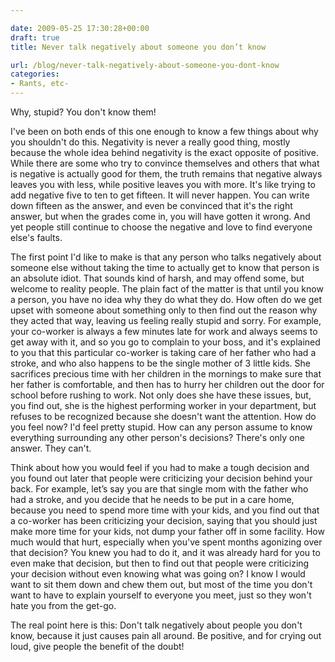```yaml
---

date: 2009-05-25 17:30:28+00:00
draft: true
title: Never talk negatively about someone you don’t know

url: /blog/never-talk-negatively-about-someone-you-dont-know
categories:
- Rants, etc-
---
```


Why, stupid? You don't know them!




I've been on both ends of this one enough to know a few things about why you shouldn't do this. Negativity is never a really good thing, mostly because the whole idea behind negativity is the exact opposite of positive. While there are some who try to convince themselves and others that what is negative is actually good for them, the truth remains that negative always leaves you with less, while positive leaves you with more. It's like trying to add negative five to ten to get fifteen. It will never happen. You can write down fifteen as the answer, and even be convinced that it's the right answer, but when the grades come in, you will have gotten it wrong. And yet people still continue to choose the negative and love to find everyone else's faults.




The first point I'd like to make is that any person who talks negatively about someone else without taking the time to actually get to know that person is an absolute idiot. That sounds kind of harsh, and may offend some, but welcome to reality people. The plain fact of the matter is that until you know a person, you have no idea why they do what they do. How often do we get upset with someone about something only to then find out the reason why they acted that way, leaving us feeling really stupid and sorry. For example, your co-worker is always a few minutes late for work and always seems to get away with it, and so you go to complain to your boss, and it's explained to you that this particular co-worker is taking care of her father who had a stroke, and who also happens to be the single mother of 3 little kids. She sacrifices precious time with her children in the mornings to make sure that her father is comfortable, and then has to hurry her children out the door for school before rushing to work. Not only does she have these issues, but, you find out, she is the highest performing worker in your department, but refuses to be recognized because she doesn't want the attention. How do you feel now? I'd feel pretty stupid. How can any person assume to know everything surrounding any other person's decisions? There's only one answer. They can't.




Think about how you would feel if you had to make a tough decision and you found out later that people were criticizing your decision behind your back. For example, let’s say you are that single mom with the father who had a stroke, and you decide that he needs to be put in a care home, because you need to spend more time with your kids, and you find out that a co-worker has been criticizing your decision, saying that you should just make more time for your kids, not dump your father off in some facility. How much would that hurt, especially when you've spent months agonizing over that decision? You knew you had to do it, and it was already hard for you to even make that decision, but then to find out that people were criticizing your decision without even knowing what was going on? I know I would want to sit them down and chew them out, but most of the time you don't want to have to explain yourself to everyone you meet, just so they won't hate you from the get-go.




The real point here is this: Don't talk negatively about people you don't know, because it just causes pain all around. Be positive, and for crying out loud, give people the benefit of the doubt!
